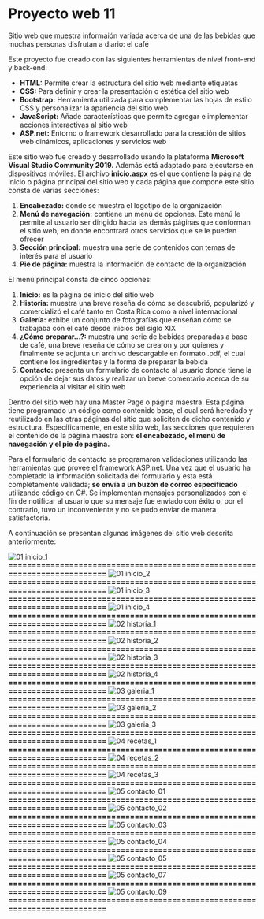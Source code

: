 # Proyecto web 11

Sitio web que muestra informaión variada acerca de una de las bebidas que muchas personas disfrutan a diario: el café

Este proyecto fue creado con las siguientes herramientas de nivel front-end y back-end:

- **HTML:** 	Permite crear la estructura del sitio web mediante etiquetas
- **CSS:** 	Para definir y crear la presentación o estética del sitio web
- **Bootstrap:**	Herramienta utilizada para complementar las hojas de estilo CSS y personalizar la apariencia del sitio web
- **JavaScript:** 	Añade características que permite agregar e implementar acciones interactivas al sitio web
- **ASP.net:**	Entorno o framework desarrollado para la creación de sitios web dinámicos, aplicaciones y servicios web

Este sitio web fue creado y desarrollado usando la plataforma **Microsoft Visual Studio Community 2019.** Además está adaptado para ejecutarse en dispositivos móviles. El archivo **inicio.aspx** es el que contiene la página de inicio o página principal del sitio web y cada página que compone este sitio consta de varias secciones:

1. **Encabezado:** donde se muestra el logotipo de la organización
1. **Menú de navegación:** contiene un menú de opciones. Este menú le permite al usuario ser dirigido hacia las demás páginas que conforman el sitio web, en donde encontrará otros servicios que se le pueden ofrecer
1. **Sección principal:** muestra una serie de contenidos con temas de interés para el usuario
1. **Pie de página:** muestra la información de contacto de la organización

El menú principal consta de cinco opciones:

1.	**Inicio:** es la página de inicio del sitio web
2.	**Historia:** muestra una breve reseña de cómo se descubrió, popularizó y comercializó el café tanto en Costa Rica como a nivel internacional
3.	**Galería:** exhibe un conjunto de fotografías que enseñan cómo se trabajaba con el café desde inicios del siglo XIX
4.	**¿Cómo preparar…?:** muestra una serie de bebidas preparadas a base de café, una breve reseña de cómo se crearon y por quienes y finalmente se adjunta un archivo descargable en formato .pdf, el cual contiene los ingredientes y la forma de preparar la bebida
5.	**Contacto:** presenta un formulario de contacto al usuario donde tiene la opción de dejar sus datos y realizar un breve comentario acerca de su experiencia al visitar el sitio web

Dentro del sitio web hay una Master Page o página maestra. Esta página tiene programado un código como contenido base, el cual será heredado y reutilizado en las otras páginas del sitio que soliciten de dicho contenido y estructura. Específicamente, en este sitio web, las secciones que requieren el contenido de la página maestra son: **el encabezado, el menú de navegación y el pie de página.**

Para el formulario de contacto se programaron validaciones utilizando las herramientas que provee el framework ASP.net. Una vez que el usuario ha completado la información solicitada del formulario y esta está completamente validada; **se envía a un buzón de correo especificado** utilizando código en C#. Se implementan mensajes personalizados con el fin de notificar al usuario que su mensaje fue enviado con éxito o, por el contrario, tuvo un inconveniente y no se pudo enviar de manera satisfactoria.

A continuación se presentan algunas imágenes del sitio web descrita anteriormente:

![01  inicio_1](https://github.com/misproyectosweb/proyecto-web-11/assets/98922137/9384341c-ed18-4a1c-b9aa-aea27a4a62d8)
**==========================================================================**
![01  inicio_2](https://github.com/misproyectosweb/proyecto-web-11/assets/98922137/8feb9521-b52e-472e-8e0d-e40c31ce322e)
**==========================================================================**
![01  inicio_3](https://github.com/misproyectosweb/proyecto-web-11/assets/98922137/fef95bcc-ee60-4000-aa23-74bd1dea59cf)
**==========================================================================**
![01  inicio_4](https://github.com/misproyectosweb/proyecto-web-11/assets/98922137/9f1d1cd6-a636-43a4-9b89-befff785db13)
**==========================================================================**
![02  historia_1](https://github.com/misproyectosweb/proyecto-web-11/assets/98922137/7a8f74bb-8893-41d9-b273-58cb0ee63882)
**==========================================================================**
![02  historia_2](https://github.com/misproyectosweb/proyecto-web-11/assets/98922137/a0ade3cf-dafe-4aa3-a9fe-e95997f95aca)
**==========================================================================**
![02  historia_3](https://github.com/misproyectosweb/proyecto-web-11/assets/98922137/136fa3ef-3d1a-48a0-96a6-8112724bbf9b)
**==========================================================================**
![02  historia_4](https://github.com/misproyectosweb/proyecto-web-11/assets/98922137/97a97362-af16-4b74-98b0-31252bb26ede)
**==========================================================================**
![03  galeria_1](https://github.com/misproyectosweb/proyecto-web-11/assets/98922137/7efab0dc-8705-49f7-b80a-83b1bfaf5622)
**==========================================================================**
![03  galeria_2](https://github.com/misproyectosweb/proyecto-web-11/assets/98922137/8e7f637e-5c79-4529-8477-46ce664b7353)
**==========================================================================**
![03  galeria_3](https://github.com/misproyectosweb/proyecto-web-11/assets/98922137/345fd238-7f3e-4ed6-bb7b-8dec687518c4)
**==========================================================================**
![04  recetas_1](https://github.com/misproyectosweb/proyecto-web-11/assets/98922137/6c8a9be0-d4c0-45f4-8a2b-d4e44a6153c5)
**==========================================================================**
![04  recetas_2](https://github.com/misproyectosweb/proyecto-web-11/assets/98922137/f60dfbd0-1345-4fec-bf14-fd67eb775790)
**==========================================================================**
![04  recetas_3](https://github.com/misproyectosweb/proyecto-web-11/assets/98922137/8eeac728-3ef7-4ff5-a980-91fe72c4a0b2)
**==========================================================================**
![05  contacto_01](https://github.com/misproyectosweb/proyecto-web-11/assets/98922137/2aeba8e2-7d72-4508-9a28-b86c5fca6360)
**==========================================================================**
![05  contacto_02](https://github.com/misproyectosweb/proyecto-web-11/assets/98922137/1327072f-7547-4e02-ac13-c3c863dfbe34)
**==========================================================================**
![05  contacto_03](https://github.com/misproyectosweb/proyecto-web-11/assets/98922137/4bd7962a-42fd-4971-baeb-282ac8ec0ce1)
**==========================================================================**
![05  contacto_04](https://github.com/misproyectosweb/proyecto-web-11/assets/98922137/06dac247-1deb-4987-9930-0654a62cda5c)
**==========================================================================**
![05  contacto_05](https://github.com/misproyectosweb/proyecto-web-11/assets/98922137/26990b3e-7351-44e5-b6ef-2ac0be20c163)
**==========================================================================**
![05  contacto_07](https://github.com/misproyectosweb/proyecto-web-11/assets/98922137/c4ac0b01-32cd-42dd-86d5-ce04f3542c75)
**==========================================================================**
![05  contacto_09](https://github.com/misproyectosweb/proyecto-web-11/assets/98922137/aaa06101-e0de-457f-ba6e-c3e4c011b48f)
**==========================================================================**
